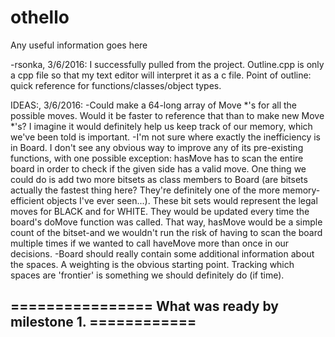 # othello
Any useful information goes here

-rsonka, 3/6/2016: I successfully pulled from the project. 
Outline.cpp is only a cpp file so that my text editor will interpret it as a c file.
Point of outline: quick reference for functions/classes/object types.

IDEAS:, 3/6/2016:
-Could make a 64-long array of Move *'s for all the possible moves. Would it be faster 
to reference that than to make new Move *'s? I imagine it would definitely help us keep
track of our memory, which we've been told is important. 
-I'm not sure where exactly the inefficiency is in Board. I don't see any obvious way to 
improve any of its pre-existing functions, with one possible exception:
hasMove has to scan the entire board in order to check if the given 
side has a valid move. One thing we could do is add two more bitsets as class members
to Board (are bitsets actually the fastest thing here? They're definitely one of the
more memory-efficient objects I've ever seen...). These bit sets would represent the 
legal moves for BLACK and for WHITE. They would be updated every time the 
board's doMove function was called. That way, hasMove would be a simple count
of the bitset-and we wouldn't run the risk of having to scan the board multiple
times if we wanted to call haveMove more than once in our decisions.
-Board should really contain some additional information about the spaces. A weighting
is the obvious starting point. Tracking which spaces are 'frontier' is something
we should definitely do (if time).

================ What was ready by milestone 1. ============
-

